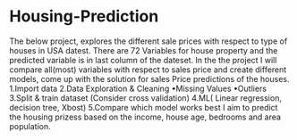 # Housing-Prediction
The below project, explores the different sale prices with respect to type of houses in USA datest. There are 72 Variables for house property and the predicted variable is in last column of the dateset. In the the project I will compare all(most) variables with respect to sales price and create different models, come up with the solution for sales Price predictions of the houses. 1.Import data 2.Data Exploration &amp; Cleaning •Missing Values •Outliers 3.Split &amp; train dataset (Consider cross validation) 4.ML( Linear regression, decision tree, Xbost) 5.Compare which model works best  I aim to predict the housing prizess based on the income, house age, bedrooms and area population.
